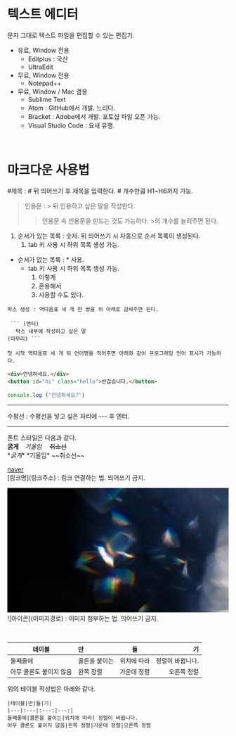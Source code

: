 # 텍스트 에디터
문자 그대로 텍스트 파일을 편집할 수 있는 편집기.
- 유료, Window 전용
  - Editplus : 국산
  - UltraEdit
- 무료, Window 전용
  - Notepad++
- 무료, Window / Mac 겸용
  - Sublime Text
  - Atom : GitHub에서 개발. 느리다.
  - Bracket : Adobe에서 개발. 포토샵 파일 오픈 가능.
  - Visual Studio Code : 요새 유행.

<br/>

# 마크다운 사용법
#제목 : # 뒤 띄어쓰기 후 제목을 입력한다. # 개수만큼 H1~H6까지 가능.
>인용문 : > 뒤 인용하고 싶은 말을 작성한다. 
>> 인용문 속 인용문을 만드는 것도 가능하다. >의 개수를 늘려주면 된다.

1. 순서가 있는 목록 : 숫자. 뒤  띄어쓰기 시 자동으로 순서 목록이 생성된다.
   1.  tab 키 사용 시 하위 목록 생성 가능.
- 순서가 없는 목록 : * 사용.
  - tab 키 사용 시 하위 목록 생성 가능.
    1. 이렇게 
    2. 혼용해서 
    3. 사용할 수도 있다.

```
박스 생성 : 역따옴표 세 개 한 쌍을 위 아래로 감싸주면 된다.    

 ``` (엔터)
 　박스 내부에 작성하고 싶은 말    
(마무리) ```

첫 시작 역따옴표 세 개 뒤 언어명을 적어주면 아래와 같이 프로그래밍 언어 표시가 가능하다.
```

``` html
<div>안녕하세요.</div>
<button id="hi" class="hello">반갑습니다.</button>
```
```javascript
console.log ('안녕하세요?')
```
---
수평선 : 수평선을 넣고 싶은 자리에 --- 후 엔터.

---
폰트 스타일은 다음과 같다.     
**굵게**　*기울임* 　~~취소선~~    
\**굵게** \*기울임* \~~취소선~~

[naver](http://naver.com)    
\[링크명](링크주소) : 링크 연결하는 법. 띄어쓰기 금지.

![아이콘](빛번짐.png)
\![아이콘]\(이미지경로) : 이미지 첨부하는 법. 띄어쓰기 금지.

<br/>

|테이블|만|들|기|
|---|:---|:---:|---:|
둘째줄에|콜론을 붙이는|위치에 따라| 정렬이 바뀝니다.
아무 콜론도 붙이지 않음|왼쪽 정렬|가운데 정렬|오른쪽 정렬

위의 테이블 작성법은 아래와 같다.
```
|테이블|만|들|기|
|---|:---|:---:|---:|
둘째줄에|콜론을 붙이는|위치에 따라| 정렬이 바뀝니다.
아무 콜론도 붙이지 않음|왼쪽 정렬|가운데 정렬|오른쪽 정렬
```